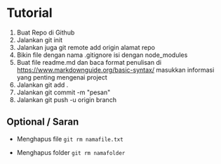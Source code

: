<h1>Tutorial</h1>

1. Buat Repo di Github
2. Jalankan git init
3. Jalankan juga git remote add origin alamat repo
4. Bikin file dengan nama .gitignore isi dengan node_modules
5. Buat file readme.md dan baca format penulisan di https://www.markdownguide.org/basic-syntax/ masukkan informasi yang penting mengenai project
6. Jalankan git add .
7. Jalankan git commit -m "pesan"
8. Jalankan git push -u origin branch

## Optional / Saran

- Menghapus file
`git rm namafile.txt`

- Menghapus folder
`git rm namafolder`